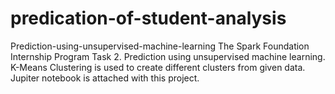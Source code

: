 # predication-of-student-analysis
Prediction-using-unsupervised-machine-learning The Spark Foundation Internship Program Task 2. Prediction using unsupervised machine learning. K-Means Clustering is used to create different clusters from given data. Jupiter notebook is attached with this project.
